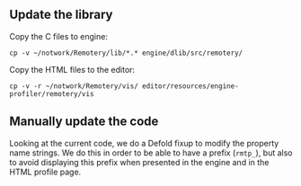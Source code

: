 
## Update the library

Copy the C files to engine:

    cp -v ~/notwork/Remotery/lib/*.* engine/dlib/src/remotery/


Copy the HTML files to the editor:

    cp -v -r ~/notwork/Remotery/vis/ editor/resources/engine-profiler/remotery/vis

## Manually update the code

Looking at the current code, we do a Defold fixup to modify the property name strings.
We do this in order to be able to have a prefix (`rmtp_`), but also to avoid displaying this prefix
when presented in the engine and in the HTML profile page.
